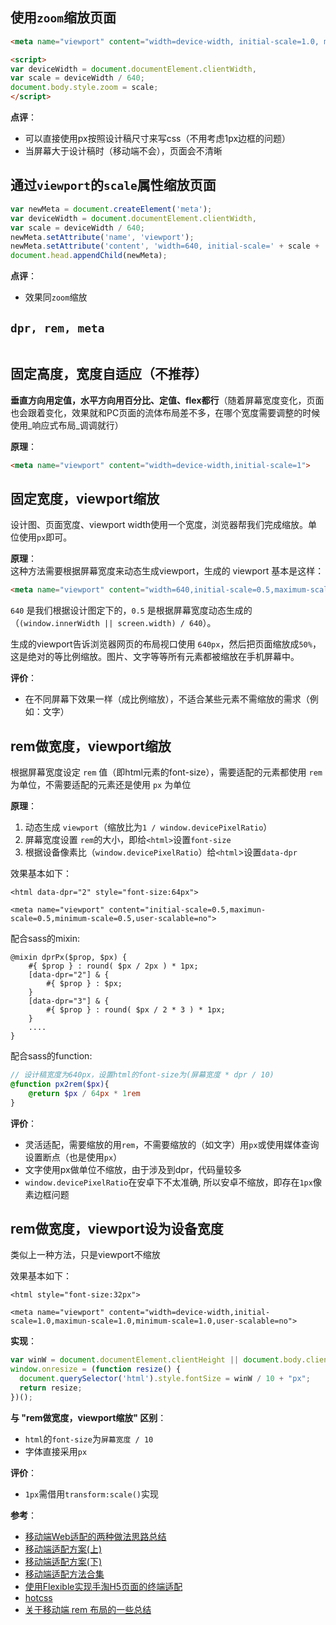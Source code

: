 ## 使用`zoom`缩放页面
```html
<meta name="viewport" content="width=device-width, initial-scale=1.0, minimum-scale=1.0, maximum-scale=1.0">

<script>
var deviceWidth = document.documentElement.clientWidth,
var scale = deviceWidth / 640;
document.body.style.zoom = scale;
</script>
```
**点评**：
- 可以直接使用px按照设计稿尺寸来写css（不用考虑1px边框的问题）
- 当屏幕大于设计稿时（移动端不会），页面会不清晰

## 通过`viewport`的`scale`属性缩放页面
```js
var newMeta = document.createElement('meta');
var deviceWidth = document.documentElement.clientWidth,
var scale = deviceWidth / 640;
newMeta.setAttribute('name', 'viewport');
newMeta.setAttribute('content', 'width=640, initial-scale=' + scale + ',user-scalable=no');
document.head.appendChild(newMeta);
```
**点评**：
- 效果同`zoom`缩放

## `dpr, rem, meta`
```js

```


## 固定高度，宽度自适应（不推荐）
**垂直方向用定值，水平方向用百分比、定值、flex都行**（随着屏幕宽度变化，页面也会跟着变化，效果就和PC页面的流体布局差不多，在哪个宽度需要调整的时候使用_响应式布局_调调就行）

**原理**：
```html
<meta name="viewport" content="width=device-width,initial-scale=1">
```
## 固定宽度，viewport缩放
设计图、页面宽度、viewport width使用一个宽度，浏览器帮我们完成缩放。单位使用`px`即可。

**原理**：  
这种方法需要根据屏幕宽度来动态生成viewport，生成的 viewport 基本是这样：

```html
<meta name="viewport" content="width=640,initial-scale=0.5,maximum-scale=0.5,minimum-scale=0.5,user-scalable=no">
```
`640` 是我们根据设计图定下的，`0.5` 是根据屏幕宽度动态生成的（`(window.innerWidth || screen.width) / 640`）。

生成的viewport告诉浏览器网页的布局视口使用 `640px`，然后把页面缩放成`50%`，这是绝对的等比例缩放。图片、文字等等所有元素都被缩放在手机屏幕中。

**评价**：
- 在不同屏幕下效果一样（成比例缩放），不适合某些元素不需缩放的需求（例如：文字）

## rem做宽度，viewport缩放
根据屏幕宽度设定 `rem` 值（即html元素的font-size），需要适配的元素都使用 `rem` 为单位，不需要适配的元素还是使用 `px` 为单位

**原理**：
1. 动态生成 `viewport`（缩放比为`1 / window.devicePixelRatio`）
2. 屏幕宽度设置 `rem`的大小，即给`<html>`设置`font-size`
3. 根据设备像素比（`window.devicePixelRatio`）给`<html`>设置`data-dpr`

效果基本如下：
```
<html data-dpr="2" style="font-size:64px">

<meta name="viewport" content="initial-scale=0.5,maximun-scale=0.5,minimum-scale=0.5,user-scalable=no">
```
配合sass的mixin:
```
@mixin dprPx($prop, $px) {
    #{ $prop } : round( $px / 2px ) * 1px;
    [data-dpr="2"] & {
        #{ $prop } : $px;
    }
    [data-dpr="3"] & {
        #{ $prop } : round( $px / 2 * 3 ) * 1px;
    }
    ....
}

```

配合sass的function:
```scss
// 设计稿宽度为640px，设置html的font-size为(屏幕宽度 * dpr / 10)
@function px2rem($px){
    @return $px / 64px * 1rem
}
```
**评价**：
- 灵活适配，需要缩放的用`rem`，不需要缩放的（如文字）用`px`或使用媒体查询设置断点（也是使用`px`）
- 文字使用px做单位不缩放，由于涉及到dpr，代码量较多
- `window.devicePixelRatio`在安卓下不太准确,
所以安卓不缩放，即存在`1px`像素边框问题

## rem做宽度，viewport设为设备宽度
类似上一种方法，只是viewport不缩放  

效果基本如下：
```
<html style="font-size:32px">

<meta name="viewport" content="width=device-width,initial-scale=1.0,maximun-scale=1.0,minimum-scale=1.0,user-scalable=no">
```
**实现**：

```js
var winW = document.documentElement.clientHeight || document.body.clientWidth || window.innerWidth;
window.onresize = (function resize() {
  document.querySelector('html').style.fontSize = winW / 10 + "px";  
  return resize;
})();
```

**与 "rem做宽度，viewport缩放" 区别**：
- `html`的`font-size`为`屏幕宽度 / 10`
- 字体直接采用`px`

**评价**：
- `1px`需借用`transform:scale()`实现




**参考**：
- [移动端Web适配的两种做法思路总结](http://blog.csdn.net/azureternite/article/details/52528380)
- [移动端适配方案(上)](https://github.com/riskers/blog/issues/17)
- [移动端适配方案(下)](https://github.com/riskers/blog/issues/18)
- [移动端适配方法合集](http://azq.space/blog/bigcan-lesson-1/)
- [使用Flexible实现手淘H5页面的终端适配](https://github.com/amfe/article/issues/17)
- [hotcss](http://imochen.github.io/hotcss/)
- [关于移动端 rem 布局的一些总结](https://segmentfault.com/a/1190000003690140)